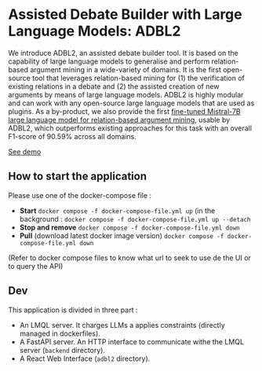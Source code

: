 # Assisted Debate Builder with Large Language Models: ADBL2

We introduce ADBL2, an assisted debate builder tool. It is based on the capability of large language models to generalise and perform relation-based argument mining in a wide-variety of domains. It is the first open-source tool that leverages relation-based mining for (1) the verification of existing relations in a debate and (2) the assisted creation of new arguments by means of large language models. ADBL2 is highly modular and can work with any open-source large language models that are used as plugins. As a by-product, we also provide the first [fine-tuned Mistral-7B large language model for relation-based argument mining](https://huggingface.co/4mbroise/ADBL2-Mistral-7B), usable by ADBL2, which outperforms existing approaches for this task with an overall F1-score of 90.59% across all domains.

[See demo](https://youtu.be/KMzqKJlH9lE)

## How to start the application
Please use one of the docker-compose file :
 - **Start** `docker compose -f docker-compose-file.yml up` (in the background : `docker compose -f docker-compose-file.yml up --detach`
 - **Stop and remove** `docker compose -f docker-compose-file.yml down`
 - **Pull** (download latest docker image version) `docker compose -f docker-compose-file.yml down`

(Refer to docker compose files to know what url to seek to use de the UI or to query the API)

## Dev
This application is divided in three part : 
 - An LMQL server. It charges LLMs a applies constraints (directly managed in dockerfiles).
 - A FastAPI server. An HTTP interface to communicate withe the LMQL server (`backend` directory).
 - A React Web Interface (`adbl2` directory). 

